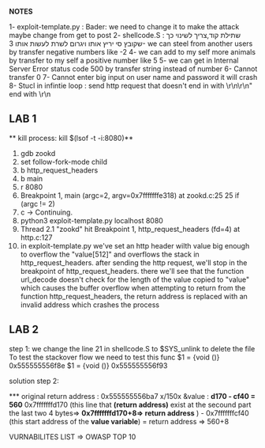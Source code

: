 **NOTES**

1- exploit-template.py : Bader: we need to change it to make the attack maybe change from get to post
2- shellcode.S : שתילת קוד,צריך לשינוי כך שקובץ סי יריץ אותו ויגרום לשרת לעשות אותו
3- we can steel from another users by transfer negative numbers like -2
4- we can add to my self more animals by transfer to my self a positive number like 5
5- we can get in Internal Server Error status code 500 by transfer string instead of number
6- Cannot transfer 0
7- Cannot enter big input on user name and password it will crash
8- Stucl in infintie loop : send http request that doesn't end in with \r\n\r\n" end with \r\n


## LAB 1 ##
** kill process: kill $(lsof -t -i:8080)**

1) gdb zookd
2) set follow-fork-mode child
3) b http_request_headers
4) b main
5) r 8080
6) Breakpoint 1, main (argc=2, argv=0x7fffffffe318) at zookd.c:25
25          if (argc != 2)
7) c -> Continuing.
8) python3 exploit-template.py localhost 8080
9) Thread 2.1 "zookd" hit Breakpoint 1, http_request_headers (fd=4) at http.c:127
10) in exploit-template.py we've set an http header wilth value big enough to overflow the "value[512]" and overflows the stack in http_request_headers.
after sending the http request, we'll stop in the breakpoint of http_request_headers.
there we'll see that the function url_decode doesn't check for the length of the value copied to "value" which causes the buffer overflow
when attempting to return from the function http_request_headers, the return address is replaced with an invalid address which crashes the process


## LAB 2 ##

step 1:
    we change the line 21 in shellcode.S to $SYS_unlink to delete the file
    To test the stackover flow we need to test this func $1 = {void ()} 0x555555556f8e <stacktest>
    $1 = {void ()} 0x555555556f93 <stacktest>


solution step 2:

*** original return address : 0x555555556ba7
    x/150x &value :
    **d170 - cf40 = 560**
    0x7fffffffd170 (this line that **(return address)** exist at the secound part the last two 4 bytes=> **0x7fffffffd170+8=> return address** ) -  0x7fffffffcf40 (this start address of the **value variable**) = 
    return address => 560+8




VURNABILITES LIST => OWASP TOP 10